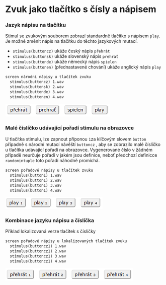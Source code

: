 # Zvuk jako tlačítko s čísly a nápisem

### Jazyk nápisu na tlačítku

Stimul se zvukovým souborem zobrazí standardně tlačítko s nápisem `play`. Je možné změnit nápis na tlačítku do těchto jazykových mutací.

* `stimulus(buttoncz)` ukáže český nápis `přehrát`
* `stimulus(buttonsk)` ukáže slovenský nápis `prehrať`
* `stimulus(buttonde)` ukáže německý nápis `spielen`
* `stimulus(buttonen)` (přednastavené chování) ukáže anglický nápis `play`

```
screen národní nápisy u tlačítek zvuku
  stimulus(buttoncz) 1.wav
  stimulus(buttonsk) 2.wav
  stimulus(buttonde) 3.wav
  stimulus(buttonen) 4.wav
```

![Národní nápisy u tlačítek](<../../.gitbook/assets/image (16) (1).png>)

### Malé číslíčko udávající pořadí stimulu na obrazovce

U tlačítka stimulu, lze zapnout příponou `1`za klíčovým slovem `button` případně s národní mutací návěští `buttoncz` , aby se zobrazilo malé číslíčko u tlačítka udávající pořadí na obrazovce. Vygenerované číslo v žádném případě neurčuje pořadí v jakém jsou definice, neboť předchozí definicce `randomintuple` toto pořadí náhodně promíchá.

```
screen pořadové nápisy u tlačítek zvuku
  stimulus(button1) 1.wav
  stimulus(button1) 2.wav
  stimulus(button1) 3.wav
  stimulus(button1) 4.wav   
```

![Malé číslíčka u tlačítek](<../../.gitbook/assets/image (5).png>)

### Kombinace jazyku nápisu a číslíčka

Příklad lokalizovaná verze tlačítek s číslíčky

```
screen pořadové nápisy u lokalizovaných tlačítek zvuku
  stimulus(buttoncz1) 1.wav
  stimulus(buttoncz1) 2.wav
  stimulus(buttoncz1) 3.wav
  stimulus(buttoncz1) 4.wav    
```

![Malé číslíčka u lokalizovaných tlačítek.](<../../.gitbook/assets/image (17).png>)
